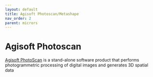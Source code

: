 ```yaml
---
layout: default
title: Agisoft Photoscan/Metashape
nav_order: 2
parent: micrors
---
```

# Agisoft Photoscan

[Agisoft PhotoScan](http://www.agisoft.com/) is a stand-alone software product that performs photogrammetric processing of digital images and generates 3D spatial data
